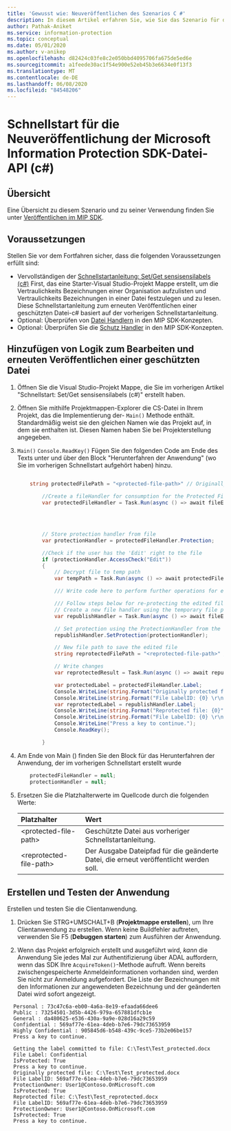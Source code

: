 ```yaml
---
title: 'Gewusst wie: Neuveröffentlichen des Szenarios C #'
description: In diesem Artikel erfahren Sie, wie Sie das Szenario für die Wiederverwendung des Schutz Handlers für das erneute Veröffentlichen von Szenarien verstehen.
author: Pathak-Aniket
ms.service: information-protection
ms.topic: conceptual
ms.date: 05/01/2020
ms.author: v-anikep
ms.openlocfilehash: d82424c03fe8c2e050bbd4095706fa675de5ed6e
ms.sourcegitcommit: a1feede30ac1f54e900e52eb45b3e6634e0f13f3
ms.translationtype: MT
ms.contentlocale: de-DE
ms.lasthandoff: 06/08/2020
ms.locfileid: "84548206"
---
```

# <a name="microsoft-information-protection-sdk---file-api-re-publishing-quickstart-c"></a>Schnellstart für die Neuveröffentlichung der Microsoft Information Protection SDK-Datei-API (c#)

## <a name="overview"></a>Übersicht

Eine Übersicht zu diesem Szenario und zu seiner Verwendung finden Sie unter [Veröffentlichen im MIP SDK](concept-republishing-cpp.md).

## <a name="prerequisites"></a>Voraussetzungen

Stellen Sie vor dem Fortfahren sicher, dass die folgenden Voraussetzungen erfüllt sind:

- Vervollständigen der [Schnellstartanleitung: Set/Get sensisensilabels (c#)](quick-file-set-get-label-csharp.md) First, das eine Starter-Visual Studio-Projekt Mappe erstellt, um die Vertraulichkeits Bezeichnungen einer Organisation aufzulisten und Vertraulichkeits Bezeichnungen in einer Datei festzulegen und zu lesen. Diese Schnellstartanleitung zum erneuten Veröffentlichen einer geschützten Datei-c# basiert auf der vorherigen Schnellstartanleitung.
- Optional: Überprüfen von [Datei Handlern](concept-handler-file-cpp.md) in den MIP SDK-Konzepten.
- Optional: Überprüfen Sie die [Schutz Handler](concept-handler-protection-cpp.md) in den MIP SDK-Konzepten.

## <a name="add-logic-to-edit-and-republish-a-protected-file"></a>Hinzufügen von Logik zum Bearbeiten und erneuten Veröffentlichen einer geschützten Datei

1. Öffnen Sie die Visual Studio-Projekt Mappe, die Sie im vorherigen Artikel "Schnellstart: Set/Get sensisensilabels (c#)" erstellt haben.

2. Öffnen Sie mithilfe Projektmappen-Explorer die CS-Datei in Ihrem Projekt, das die Implementierung der- `Main()` Methode enthält. Standardmäßig weist sie den gleichen Namen wie das Projekt auf, in dem sie enthalten ist. Diesen Namen haben Sie bei Projekterstellung angegeben.

3. `Main()` `Console.ReadKey()` Fügen Sie den folgenden Code am Ende des Texts unter und über den Block "Herunterfahren der Anwendung" (wo Sie im vorherigen Schnellstart aufgehört haben) hinzu.

    ```csharp

        string protectedFilePath = "<protected-file-path>" // Originally protected file's path from previous quickstart.

            //Create a fileHandler for consumption for the Protected File.
            var protectedFileHandler = Task.Run(async () => await fileEngine.CreateFileHandlerAsync(protectedFilePath,// inputFilePath
                                                                                          protectedFilePath,// actualFilePath
                                                                                          false, //isAuditDiscoveryEnabled
                                                                                          null)).Result; // fileExecutionState

            // Store protection handler from file
            var protectionHandler = protectedFileHandler.Protection;

            //Check if the user has the 'Edit' right to the file
            if (protectionHandler.AccessCheck("Edit"))
            {
                // Decrypt file to temp path
                var tempPath = Task.Run(async () => await protectedFileHandler.GetDecryptedTemporaryFileAsync()).Result;

                /// Write code here to perform further operations for edit ///

                /// Follow steps below for re-protecting the edited file. ///
                // Create a new file handler using the temporary file path.
                var republishHandler = Task.Run(async () => await fileEngine.CreateFileHandlerAsync(tempPath, tempPath, false)).Result;

                // Set protection using the ProtectionHandler from the original consumption operation.
                republishHandler.SetProtection(protectionHandler);

                // New file path to save the edited file
                string reprotectedFilePath = "<reprotected-file-path>" // New file path for saving reprotected file.

                // Write changes
                var reprotectedResult = Task.Run(async () => await republishHandler.CommitAsync(reprotectedFilePath)).Result;

                var protectedLabel = protectedFileHandler.Label;
                Console.WriteLine(string.Format("Originally protected file: {0}", protectedFilePath));
                Console.WriteLine(string.Format("File LabelID: {0} \r\nProtectionOwner: {1} \r\nIsProtected: {2}", protectedLabel.Label.Id, protectedFileHandler.Protection.Owner, protectedLabel.IsProtectionAppliedFromLabel.ToString()));
                var reprotectedLabel = republishHandler.Label;
                Console.WriteLine(string.Format("Reprotected file: {0}", reprotectedFilePath));
                Console.WriteLine(string.Format("File LabelID: {0} \r\nProtectionOwner: {1} \r\nIsProtected: {2}", reprotectedLabel.Label.Id, republishHandler.Protection.Owner, reprotectedLabel.IsProtectionAppliedFromLabel.ToString()));
                Console.WriteLine("Press a key to continue.");
                Console.ReadKey();

            }

    ```

4. Am Ende von Main () finden Sie den Block für das Herunterfahren der Anwendung, der im vorherigen Schnellstart erstellt wurde

    ````csharp
        protectedFileHandler = null;
        protectionHandler = null;

    ````

5. Ersetzen Sie die Platzhalterwerte im Quellcode durch die folgenden Werte:

   | Platzhalter | Wert |
   |:----------- |:----- |
   | \<protected-file-path\> | Geschützte Datei aus vorheriger Schnellstartanleitung. |
   | \<reprotected-file-path\> | Der Ausgabe Dateipfad für die geänderte Datei, die erneut veröffentlicht werden soll. |

## <a name="build-and-test-the-application"></a>Erstellen und Testen der Anwendung

Erstellen und testen Sie die Clientanwendung.

1. Drücken Sie STRG+UMSCHALT+B (**Projektmappe erstellen**), um Ihre Clientanwendung zu erstellen. Wenn keine Buildfehler auftreten, verwenden Sie F5 (**Debuggen starten**) zum Ausführen der Anwendung.

2. Wenn das Projekt erfolgreich erstellt und ausgeführt wird, *kann* die Anwendung Sie jedes Mal zur Authentifizierung über ADAL auffordern, wenn das SDK Ihre `AcquireToken()`-Methode aufruft. Wenn bereits zwischengespeicherte Anmeldeinformationen vorhanden sind, werden Sie nicht zur Anmeldung aufgefordert. Die Liste der Bezeichnungen mit den Informationen zur angewendeten Bezeichnung und der geänderten Datei wird sofort angezeigt.

  ```console
    Personal : 73c47c6a-eb00-4a6a-8e19-efaada66dee6
    Public : 73254501-3d5b-4426-979a-657881dfcb1e
    General : da480625-e536-430a-9a9e-028d16a29c59
    Confidential : 569af77e-61ea-4deb-b7e6-79dc73653959
    Highly Confidential : 905845d6-b548-439c-9ce5-73b2e06be157
    Press a key to continue.

    Getting the label committed to file: C:\Test\Test_protected.docx
    File Label: Confidential
    IsProtected: True
    Press a key to continue.
    Originally protected file: C:\Test\Test_protected.docx
    File LabelID: 569af77e-61ea-4deb-b7e6-79dc73653959
    ProtectionOwner: User1@Contoso.OnMicrosoft.com
    IsProtected: True
    Reprotected file: C:\Test\Test_reprotected.docx
    File LabelID: 569af77e-61ea-4deb-b7e6-79dc73653959
    ProtectionOwner: User1@Contoso.OnMicrosoft.com
    IsProtected: True
    Press a key to continue.
   ```